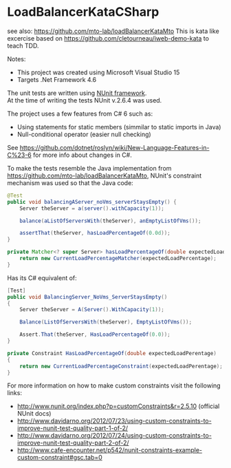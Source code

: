 # LoadBalancerKataCSharp

see also: https://github.com/mto-lab/loadBalancerKataMto
This is kata like excercise based on https://github.com/cletourneau/iweb-demo-kata to teach TDD.

Notes:

* This project was created using Microsoft Visual Studio 15
* Targets .Net Framework 4.6

The unit tests are written using [NUnit framework](http://www.nunit.org/index.php?p=home).  
At the time of writing the tests NUnit v.2.6.4 was used.

The project uses a few features from C# 6 such as:
* Using statements for static members (simmilar to static imports in Java)
* Null-conditional operator (easier null checking)

See https://github.com/dotnet/roslyn/wiki/New-Language-Features-in-C%23-6 for more info about changes in C#.

To make the tests resemble the Java implementation from https://github.com/mto-lab/loadBalancerKataMto, NUnit's constraint mechanism was used so that the Java code:

```java
@Test
public void balancingAServer_noVms_serverStaysEmpty() {
	Server theServer = a(server().withCapacity(1));

	balance(aListOfServersWith(theServer), anEmptyListOfVms());

	assertThat(theServer, hasLoadPercentageOf(0.0d));
}

private Matcher<? super Server> hasLoadPercentageOf(double expectedLoadPercentage) {
	return new CurrentLoadPercentageMatcher(expectedLoadPercentage);
}
```
Has its C# equivalent of:

```csharp
[Test]
public void BalancingServer_NoVms_ServerStaysEmpty()
{
	Server theServer = A(Server().WithCapacity(1));

	Balance(ListOfServersWith(theServer), EmptyListOfVms());

	Assert.That(theServer, HasLoadPercentageOf(0.0));
}

private Constraint HasLoadPercentageOf(double expectedLoadPerentage)
{
	return new CurrentLoadPercentageConstraint(expectedLoadPerentage);
}
```

For more information on how to make custom constraints visit the following links:
* http://www.nunit.org/index.php?p=customConstraints&r=2.5.10 (official NUnit docs)
* http://www.davidarno.org/2012/07/23/using-custom-constraints-to-improve-nunit-test-quality-part-1-of-2/
* http://www.davidarno.org/2012/07/24/using-custom-constraints-to-improve-nunit-test-quality-part-2-of-2/
* http://www.cafe-encounter.net/p542/nunit-constraints-example-custom-constraint#gsc.tab=0

